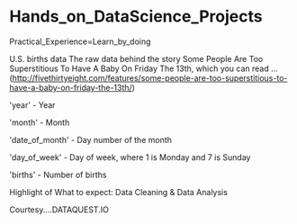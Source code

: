 # Hands_on_DataScience_Projects
Practical_Experience=Learn_by_doing


U.S. births data
The raw data behind the story Some People Are Too Superstitious To Have A Baby On Friday The 13th, which you can read 
... (http://fivethirtyeight.com/features/some-people-are-too-superstitious-to-have-a-baby-on-friday-the-13th/)

'year' - Year

'month' - Month

'date_of_month' - Day number of the month

'day_of_week' - Day of week, where 1 is Monday and 7 is Sunday

'births' - Number of births

Highlight of What to expect:   Data Cleaning & Data Analysis





Courtesy....DATAQUEST.IO
